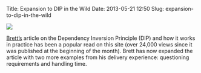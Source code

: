 Title: Expansion to DIP in the Wild
Date: 2013-05-21 12:50
Slug: expansion-to-dip-in-the-wild

<div class="img floating">

[![](http://martinfowler.com/articles/DipInTheWild/images/BrettSchuchert.jpg)](http://martinfowler.com/articles/dipInTheWild.html)

</div>

[Brett’s](http://schuchert.wikispaces.com/) article on the Dependency
Inversion Principle (DIP) and how it works in practice has been a
popular read on this site (over 24,000 views since it was published at
the beginning of the month). Brett has now expanded the article with two
more examples from his delivery experience: questioning requirements and
handling time.

</p>

